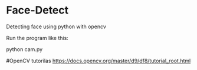 # Face-Detect
  Detecting face using python with opencv

 
Run the program like this:

python cam.py

#OpenCV tutorilas https://docs.opencv.org/master/d9/df8/tutorial_root.html

